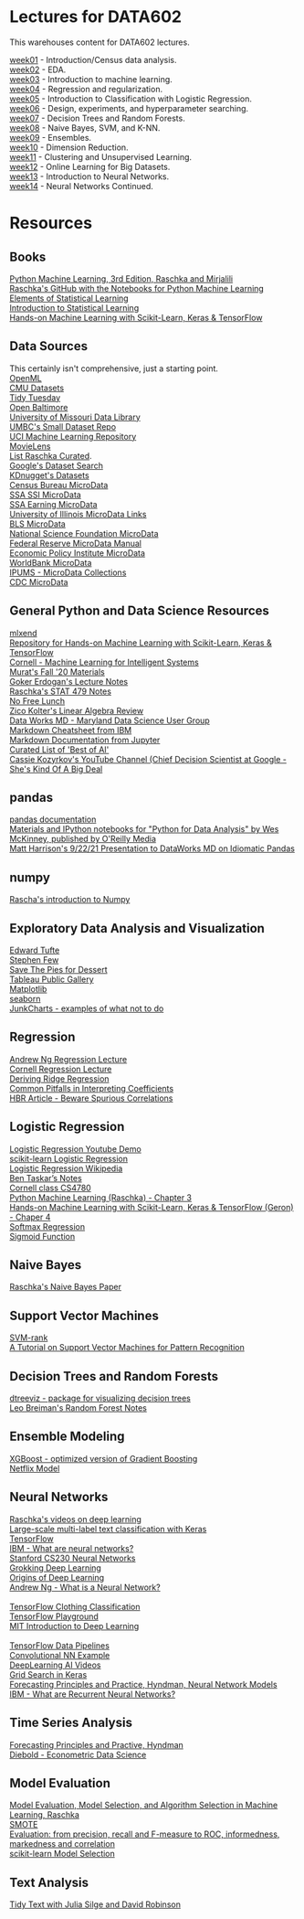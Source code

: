 # Lectures for DATA602

This warehouses content for DATA602 lectures.

[week01](https://github.com/appliedecon/data602-lectures/tree/main/week01) - Introduction/Census data analysis.
<br>[week02](https://github.com/appliedecon/data602-lectures/tree/main/week02) - EDA.
<br>[week03](https://github.com/appliedecon/data602-lectures/tree/main/week03) - Introduction to machine learning.
<br>[week04](https://github.com/appliedecon/data602-lectures/tree/main/week04) - Regression and regularization.
<br>[week05](https://github.com/appliedecon/data602-lectures/tree/main/week05) - Introduction to Classification with Logistic Regression.
<br>[week06](https://github.com/appliedecon/data602-lectures/tree/main/week06) - Design, experiments, and hyperparameter searching.
<br>[week07](https://github.com/appliedecon/data602-lectures/tree/main/week07) - Decision Trees and Random Forests.
<br>[week08](https://github.com/appliedecon/data602-lectures/tree/main/week08) - Naive Bayes, SVM, and K-NN.
<br>[week09](https://github.com/appliedecon/data602-lectures/tree/main/week09) - Ensembles.
<br>[week10](https://github.com/appliedecon/data602-lectures/tree/main/week10) - Dimension Reduction.
<br>[week11](https://github.com/appliedecon/data602-lectures/tree/main/week11) - Clustering and Unsupervised Learning.
<br>[week12](https://github.com/appliedecon/data602-lectures/tree/main/week12) - Online Learning for Big Datasets.
<br>[week13](https://github.com/appliedecon/data602-lectures/tree/main/week13) - Introduction to Neural Networks.
<br>[week14](https://github.com/appliedecon/data602-lectures/tree/main/week14) - Neural Networks Continued.



# Resources 

## Books
[Python Machine Learning, 3rd Edition, Raschka and Mirjalili](https://www.packtpub.com/product/python-machine-learning-third-edition/9781789955750)
<br>[Raschka's GitHub with the Notebooks for Python Machine Learning](https://github.com/rasbt/python-machine-learning-book-3rd-edition)
<br>[Elements of Statistical Learning](https://web.stanford.edu/~hastie/ElemStatLearn/)
<br>[Introduction to Statistical Learning](https://www.statlearning.com)
<br>[Hands-on Machine Learning with Scikit-Learn, Keras & TensorFlow](https://github.com/ageron/handson-ml2)

## Data Sources
This certainly isn't comprehensive, just a starting point.  
[OpenML](https://www.openml.org)
<br>[CMU Datasets](http://lib.stat.cmu.edu/datasets/)
<br>[Tidy Tuesday](https://github.com/rfordatascience/tidytuesday)
<br>[Open Baltimore](https://data.baltimorecity.gov)
<br>[University of Missouri Data Library](https://libraryguides.missouri.edu/datasets/public-use)
<br>[UMBC's Small Dataset Repo](https://github.com/UMBC-Data-Science/DATA602Datasets/)
<br>[UCI Machine Learning Repository](http://archive.ics.uci.edu/ml/index.php)
<br>[MovieLens](https://ai.stanford.edu/~amaas/data/sentiment/)
<br>[List Raschka Curated](https://sebastianraschka.com/blog/2021/ml-dl-datasets.html). 
<br>[Google's Dataset Search](https://datasetsearch.research.google.com)
<br>[KDnugget's Datasets](https://www.kdnuggets.com/datasets/index.html)
<br>[Census Bureau MicroData](https://www.census.gov/programs-surveys/acs/microdata.html)
<br>[SSA SSI MicroData](https://www.ssa.gov/policy/docs/microdata/ssr/index.html)
<br>[SSA Earning MicroData](https://www.ssa.gov/policy/docs/microdata/epuf/index.html)
<br>[University of Illinois MicroData Links](https://www.library.illinois.edu/govinfo/u-of-i-unit-library-homepage/researchtools/statistics/microdata/)
<br>[BLS MicroData](https://www.bls.gov/cex/pumd.htm)
<br>[National Science Foundation MicroData](https://www.nsf.gov/statistics/data-tools.cfm)
<br>[Federal Reserve MicroData Manual](https://www.federalreserve.gov/apps/mdrm/)
<br>[Economic Policy Institute MicroData](https://microdata.epi.org)
<br>[WorldBank MicroData](https://microdata.worldbank.org/index.php/home)
<br>[IPUMS - MicroData Collections](https://www.ipums.org)
<br>[CDC MicroData](https://www.cdc.gov/nchs/data_access/vitalstatsonline.htm)

## General Python and Data Science Resources
[mlxend](http://rasbt.github.io/mlxtend/)
<br>[Repository for Hands-on Machine Learning with Scikit-Learn, Keras & TensorFlow](https://github.com/ageron/handson-ml2)
<br>[Cornell - Machine Learning for Intelligent Systems](https://www.cs.cornell.edu/courses/cs4780/2018fa/page18/)
<br>[Murat's Fall '20 Materials](https://github.com/mguner/UMBC_DATA602)
<br>[Goker Erdogan's Lecture Notes](https://github.com/gokererdogan/JaverianaMLCourse)
<br>[Raschka's STAT 479 Notes](https://github.com/rasbt/stat479-machine-learning-fs19)
<br>[No Free Lunch](https://ieeexplore.ieee.org/document/6795940)
<br>[Zico Kolter's Linear Algebra Review](https://www.cs.cmu.edu/~zkolter/course/linalg/linalg_notes.pdf)
<br>[Data Works MD - Maryland Data Science User Group](https://dataworksmd.org)
<br>[Markdown Cheatsheet from IBM](https://www.ibm.com/docs/en/watson-studio-local/1.2.3?topic=notebooks-markdown-jupyter-cheatsheet)
<br>[Markdown Documentation from Jupyter](https://jupyter-notebook.readthedocs.io/en/stable/examples/Notebook/Working%20With%20Markdown%20Cells.html)
<br>[Curated List of 'Best of AI'](https://github.com/louisfb01/best_AI_papers_2021)
<br>[Cassie Kozyrkov's YouTube Channel (Chief Decision Scientist at Google - She's Kind Of A Big Deal](https://www.youtube.com/kozyrkov)

## pandas
[pandas documentation](https://pandas.pydata.org)
<br>[Materials and IPython notebooks for "Python for Data Analysis" by Wes McKinney, published by O'Reilly Media](https://github.com/wesm/pydata-book)
<br>[Matt Harrison's 9/22/21 Presentation to DataWorks MD on Idiomatic Pandas](https://www.youtube.com/watch?v=GXvKNWCiZUg)

## numpy
[Rascha's introduction to Numpy](https://sebastianraschka.com/blog/2020/numpy-intro.html)

## Exploratory Data Analysis and Visualization
[Edward Tufte](https://www.edwardtufte.com/tufte/)
<br>[Stephen Few](https://www.perceptualedge.com)
<br>[Save The Pies for Dessert](https://www.perceptualedge.com/articles/visual_business_intelligence/save_the_pies_for_dessert.pdf)
<br>[Tableau Public Gallery](https://public.tableau.com/en-us/gallery/?tab=viz-of-the-day&type=viz-of-the-day)
<br>[Matplotlib](https://matplotlib.org)
<br>[seaborn](https://seaborn.pydata.org)
<br>[JunkCharts - examples of what not to do](https://junkcharts.typepad.com)

## Regression
[Andrew Ng Regression Lecture](https://www.youtube.com/watch?v=4b4MUYve_U8)
<br>[Cornell Regression Lecture](https://www.cs.cornell.edu/courses/cs4780/2018fa/lectures/lecturenote08.html)
<br>[Deriving Ridge Regression](https://stats.stackexchange.com/questions/69205/how-to-derive-the-ridge-regression-solution)
<br>[Common Pitfalls in Interpreting Coefficients](https://scikit-learn.org/stable/auto_examples/inspection/plot_linear_model_coefficient_interpretation.html)
<br>[HBR Article - Beware Spurious Correlations](https://hbr.org/2015/06/beware-spurious-correlations)

## Logistic Regression
[Logistic Regression Youtube Demo](https://www.youtube.com/watch?v=71iXeuKFcQM)
<br>[scikit-learn Logistic Regression](https://scikit-learn.org/stable/modules/linear_model.html#logistic-regression)
<br>[Logistic Regression Wikipedia](https://en.wikipedia.org/wiki/Logistic_regression)
<br>[Ben Taskar’s Notes](https://web.archive.org/web/20151026065954/http://learning.cis.upenn.edu/cis520_fall2009/index.php?n=Lectures.Logistic)
<br>[Cornell class CS4780](https://www.youtube.com/watch?v=GnkDzIOxfzI&list=PLl8OlHZGYOQ7bkVbuRthEsaLr7bONzbXS&index=12)
<br>[Python Machine Learning (Raschka) - Chapter 3](https://github.com/rasbt/python-machine-learning-book-3rd-edition/blob/master/ch03/ch03.ipynb)
<br>[Hands-on Machine Learning with Scikit-Learn, Keras & TensorFlow (Geron) - Chaper 4](https://github.com/ageron/handson-ml2/blob/master/04_training_linear_models.ipynb)
<br>[Softmax Regression](http://rasbt.github.io/mlxtend/user_guide/classifier/SoftmaxRegression/)
<br>[Sigmoid Function](https://deepai.org/machine-learning-glossary-and-terms/sigmoid-function)

## Naive Bayes
[Raschka's Naive Bayes Paper](https://arxiv.org/pdf/1410.5329.pdf)

## Support Vector Machines
[SVM-rank](https://www.cs.cornell.edu/people/tj/svm_light/svm_rank.html)
<br>[A Tutorial on Support Vector Machines for Pattern Recognition](https://www.microsoft.com/en-us/research/publication/a-tutorial-on-support-vector-machines-for-pattern-recognition/)

## Decision Trees and Random Forests
[dtreeviz - package for visualizing decision trees](https://github.com/parrt/dtreeviz)
<br>[Leo Breiman's Random Forest Notes](https://www.stat.berkeley.edu/~breiman/RandomForests/cc_home.htm)

## Ensemble Modeling
[XGBoost - optimized version of Gradient Boosting](https://xgboost.readthedocs.io/en/latest/)
<br>[Netflix Model](https://www.netflixprize.com/assets/GrandPrize2009_BPC_BigChaos.pdf)

## Neural Networks
[Raschka's videos on deep learning](https://sebastianraschka.com/blog/2021/dl-course.html)
<br>[Large-scale multi-label text classification with Keras](https://keras.io/examples/nlp/multi_label_classification/)
<br>[TensorFlow](https://www.tensorflow.org)
<br>[IBM - What are neural networks?](https://www.ibm.com/cloud/learn/neural-networks)
<br>[Stanford CS230 Neural Networks](https://stanford.edu/~shervine/teaching/cs-230/cheatsheet-convolutional-neural-networks)
<br>[Grokking Deep Learning](https://github.com/iamtrask/Grokking-Deep-Learning)
<br>[Origins of Deep Learning](https://arxiv.org/pdf/1702.07800.pdf)
<br>[Andrew Ng - What is a Neural Network?](https://www.youtube.com/watch?v=n1l-9lIMW7E&list=PLkDaE6sCZn6Ec-XTbcX1uRg2_u4xOEky0&index=3)  
<br>[TensorFlow Clothing Classification](https://www.tensorflow.org/tutorials/keras/classification)
<br>[TensorFlow Playground](https://playground.tensorflow.org/#activation=tanh&batchSize=10&dataset=xor&regDataset=reg-plane&learningRate=0.03&regularizationRate=0&noise=0&networkShape=7,7,7,7,7&seed=0.02892&showTestData=true&discretize=false&percTrainData=50&x=true&y=true&xTimesY=false&xSquared=true&ySquared=true&cosX=false&sinX=false&cosY=false&sinY=false&collectStats=false&problem=classification&initZero=false&hideText=false&problem_hide=false&batchSize_hide=false&percTrainData_hide=false&numHiddenLayers_hide=false&playButton_hide=false&learningRate_hide=false&regularizationRate_hide=true&regularization_hide=true)
<br>[MIT Introduction to Deep Learning](http://introtodeeplearning.com/slides/6S191_MIT_DeepLearning_L1.pdf)  
<br>[TensorFlow Data Pipelines](https://www.tensorflow.org/guide/data)
<br>[Convolutional NN Example](https://www.tensorflow.org/tutorials/images/cnn)
<br>[DeepLearning AI Videos](https://www.youtube.com/channel/UCcIXc5mJsHVYTZR1maL5l9w)
<br>[Grid Search in Keras](https://keras.io/guides/keras_tuner/getting_started/)
<br>[Forecasting Principles and Practice, Hyndman, Neural Network Models](https://otexts.com/fpp3/nnetar.html)
<br>[IBM - What are Recurrent Neural Networks?](https://www.ibm.com/cloud/learn/recurrent-neural-networks)

## Time Series Analysis
[Forecasting Principles and Practive, Hyndman](https://otexts.com/fpp2/)
<br>[Diebold - Econometric Data Science](https://www.sas.upenn.edu/~fdiebold/Teaching104/Slides.pdf)

## Model Evaluation
[Model Evaluation, Model Selection, and Algorithm Selection in Machine Learning, Raschka](https://arxiv.org/abs/1811.12808)
<br>[SMOTE](https://arxiv.org/pdf/1106.1813.pdf)
<br>[Evaluation: from precision, recall and F-measure to ROC, informedness, markedness and correlation](https://arxiv.org/abs/2010.16061)
<br>[scikit-learn Model Selection](https://scikit-learn.org/stable/model_selection.html)

## Text Analysis
[Tidy Text with Julia Silge and David Robinson](https://www.tidytextmining.com)
